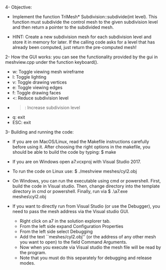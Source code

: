 4- Objective:

   - Implement the function TriMesh* Subdivision::subdivide(int
     level).  This function must subdivide the control mesh to the
     given subdivision level and then return a pointer to the
     subdivided mesh.
     
   - HINT: Create a new subdivision mesh for each subdivision level
     and store it in memory for later.  If the calling code asks for a
     level that has already been computed, just return the
     pre-computed mesh!

2- How the GUI works: you can see the functionality provided by
the gui in meshview.cpp under the function keyboard().

  - w: Toggle viewing mesh wireframe
  - l: Toggle lighting
  - v: Toggle drawing vertices
  - e: Toggle viewing edges
  - f: Toggle drawing faces
  - <: Reduce subdivision level
  - >: Increase subdivision level
  - q: exit
  - ESC: exit

3- Building and running the code:

   - If you are on MacOS/Linux, read the Makefile instructions
     carefully before using it.  After choosing the right options in
     the makefile, you should be able to build the code by typing:
     $ make

   - If you are on Windows open a7.vcxproj with Visual Studio 2017.

   - To run the code on Linux use:
     $ ./meshview      meshes/cyl2.obj

   - On Windows, you can run the executable using cmd or
     powershell. First, build the code in Visual studio. Then, change
     directory into the template directory in cmd or
     powershell. Finally, run via
     $ .\a7.exe       meshes\cyl2.obj

   - If you want to directly run from Visual Studio (or use the
     Debugger), you need to pass the mesh address via the Visual
     studio GUI.
       *  Right click on a7 in the solution explorer tab.
       *  From the left side expand Configuration Properties
       *  From the left side select Debugging
       *  Add the text ``meshes/cyl2.obj'' (or the address of any other
          mesh you want to open) to the field Command Arguments.
       *  Now when you execute via Visual studio the mesh file will be
          read by the program.
       *  Note that you must do this separately for debugging and release
          modes.  
